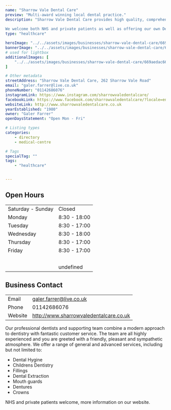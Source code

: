 ```yaml
---
name: "Sharrow Vale Dental Care"
preview: "Multi-award winning local dental practice."
description: "Sharrow Vale Dental Care provides high quality, comprehensive dental care for all the family.
   
We welcome both NHS and private patients as well as offering our own Dental Plan."
type: "healthcare"

heroImage: "../../assets/images/businesses/sharrow-vale-dental-care/669aedac6680cb4396cf4468_IMG_6369---Galer-Farrer.jpeg"
bannerImage: "../../assets/images/businesses/sharrow-vale-dental-care/669aedefc885ef7ffb6cd166_IMG_6370---Galer-Farrer.jpeg"
# used for lightbox
additionalImages: [
    "../../assets/images/businesses/sharrow-vale-dental-care/669aedac6680cb4396cf4468_IMG_6369---Galer-Farrer.jpeg"
]

# Other metadata
streetAddress: "Sharrow Vale Dental Care, 262 Sharrow Vale Road"
email: "galer.farrer@live.co.uk"
phoneNumber: "01142686076"
instagramLink: https://www.instagram.com/sharrowvaledentalcare/
facebookLink: https://www.facebook.com/sharrowvaledentalcare/?locale=en_GB
websiteLink: http://www.sharrowvaledentalcare.co.uk
yearEstablished: "1980"
owner: "Galer Farrer"
openDaysStatement: "Open Mon - Fri"

# Listing types
categories:
    - directory
    - medical-centre

# Tags
specialTag: ""
tags:
    - "healthcare"


---
```


## Open Hours

|                   |              |
| ----------------- | ------------ |
| Saturday - Sunday | Closed       |
| Monday            | 8:30 - 18:00 |
| Tuesday           | 8:30 - 17:00 |
| Wednesday         | 8:30 - 18:00 |
| Thursday          | 8:30 - 17:00 |
| Friday            | 8:30 - 17:00 |
| ‍                 |              |
|                   | undefined    |

## Business Contact

|         |                                        |
| ------- | -------------------------------------- |
| Email   | galer.farrer@live.co.uk                |
| Phone   | 01142686076                            |
| Website | http://www.sharrowvaledentalcare.co.uk |

Our professional dentists and supporting team combine a modern approach to dentistry with fantastic customer service.
The team are all highly experienced and you are greeted with a friendly, pleasant and sympathetic atmosphere.
We offer a range of general and advanced services, including but not limited to:

-   Dental Hygine
-   Childrens Dentistry
-   Fillings
-   Dental Extraction
-   Mouth guards
-   Dentures
-   Crowns

NHS and private patients welcome, more information on our website.
